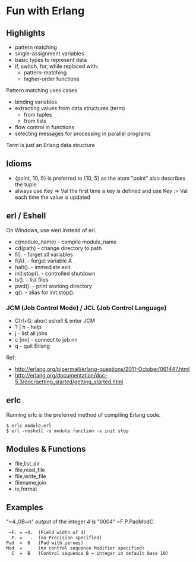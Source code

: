 # Fun with Erlang

## Highlights

- pattern matching
- single-assignment variables
- basic types to represent data
- if, switch, for, while replaced with:
	- pattern-matching
	- higher-order functions

Pattern matching uses cases
- binding variables
- extracting values from data structures (term)
	- from tuples
	- from lists
- flow control in functions
- selecting messages for processing in parallel programs

Term is just an Erlang data structure

## Idioms

- {point, 10, 5} is preferred to {10, 5} as the atom "point" also describes the tuple
- always use Key => Val the first time a key is defined and use Key := Val each time the value is updated

## erl / Eshell

On Windows, use werl instead of erl.

- c(module_name)	- compile module_name
- cd(path)			- change directory to path
- f().				- forget all variables
- f(A).				- forget variable A
- halt().			- immediate exit
- init:stop().		- controlled shutdown
- ls().				- list files
- pwd().			- print working directory
- q().				- alias for init:stop().


### JCM (Job Control Mode) / JCL (Job Control Language)

- Ctrl+G: abort eshell & enter JCM
- ? | h 	- help
- j 		- list all jobs
- c [nn]	- connect to job nn
- q 		- quit Erlang

Ref: 
- http://erlang.org/pipermail/erlang-questions/2011-October/061447.html
- http://erlang.org/documentation/doc-5.3/doc/getting_started/getting_started.html

## erlc

Running erlc is the preferred method of compiling Erlang code.

```
$ erlc module.erl
$ erl -noshell -s module function -s init stop
```

## Modules & Functions

- file,list_dir
- file,read_file
- file,write_file
- filename,join
- io,format

## Examples

"~4..0B~n"
output of the integer 4 is "0004"
~F.P.PadModC.
```
 ~F. = ~4.  (Field width of 4)
  P. =   .  (no Precision specified)
Pad  =  0   (Pad with zeroes)
Mod  =      (no control sequence Modifier specified)
  C  =  B   (Control sequence B = integer in default base 10)
```